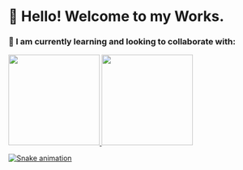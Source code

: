 # 👋 Hello! Welcome to my Works.


### 🌱 I am currently learning and looking to collaborate with:

 <div>
  <a href="https://github.com/Raphael-Bezerra/raphael/edit/main/README.md">
  <img height="180em" src="https://github-readme-stats.vercel.app/api?username=raphael-bezerra&show_icons=true&theme=dark&include_all_commits=true&count_private=true"/>
  <img height="180em" src="https://github-readme-stats.vercel.app/api/top-langs/?username=raphael-bezerra&layout=compact&langs_count=7&theme=dark"/>
</div>
 
 ![Snake animation](https://github.com/Raphael-Bezerra/Raphael-Bezerra/blob/output/github-contribution-grid-snake.svg)

